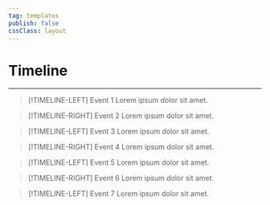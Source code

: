 ```yaml
---
tag: templates
publish: false
cssClass: layout
---
```

# Timeline
--- 

> [!TIMELINE-LEFT] Event 1
> Lorem ipsum dolor sit amet.

> [!TIMELINE-RIGHT] Event 2
> Lorem ipsum dolor sit amet.

> [!TIMELINE-LEFT] Event 3
> Lorem ipsum dolor sit amet.

> [!TIMELINE-RIGHT] Event 4
> Lorem ipsum dolor sit amet.

> [!TIMELINE-LEFT] Event 5
> Lorem ipsum dolor sit amet.

> [!TIMELINE-RIGHT] Event 6
> Lorem ipsum dolor sit amet.

> [!TIMELINE-LEFT] Event 7
> Lorem ipsum dolor sit amet.